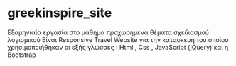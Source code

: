 # greekinspire_site
Εξαμηνιαία εργασία στο μάθημα προχωρημένα θέματα σχεδιασμού λογισμικού
Είναι Responsive Travel Website για την κατασκευή του οποίου χρησιμοποιήθηκαν οι εξής γλώσσες : 
Html , Css , JavaScript (jQuery) και η Bootstrap
